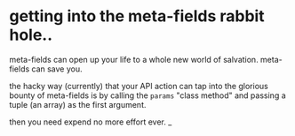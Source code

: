 # getting into the meta-fields rabbit hole..

meta-fields can open up your life to a whole new world of salvation.
meta-fields can save you.

the hacky way (currently) that your API action can tap into the glorious
bounty of meta-fields is by calling the `params` "class method" and
passing a tuple (an array) as the first argument.

then you need expend no more effort ever.
_
